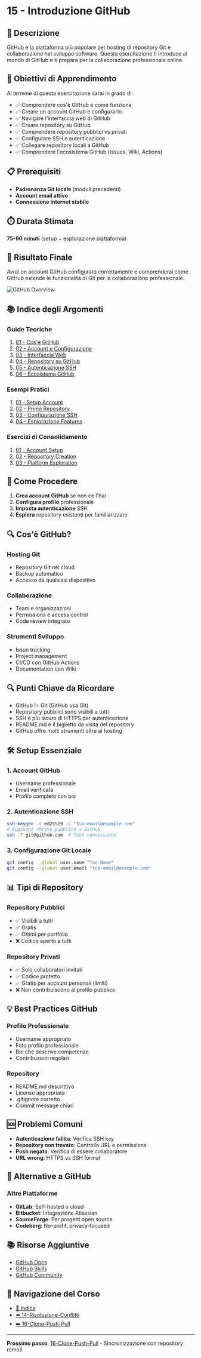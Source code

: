 # 15 - Introduzione GitHub

## 📖 Descrizione

GitHub è la piattaforma più popolare per hosting di repository Git e collaborazione nel sviluppo software. Questa esercitazione ti introduce al mondo di GitHub e ti prepara per la collaborazione professionale online.

## 🎯 Obiettivi di Apprendimento

Al termine di questa esercitazione sarai in grado di:

- ✅ Comprendere cos'è GitHub e come funziona
- ✅ Creare un account GitHub e configurarlo
- ✅ Navigare l'interfaccia web di GitHub
- ✅ Creare repository su GitHub
- ✅ Comprendere repository pubblici vs privati
- ✅ Configurare SSH e autenticazione
- ✅ Collegare repository locali a GitHub
- ✅ Comprendere l'ecosistema GitHub (Issues, Wiki, Actions)

## 📋 Prerequisiti

- **Padronanza Git locale** (moduli precedenti)
- **Account email attivo**
- **Connessione internet stabile**

## ⏱️ Durata Stimata

**75-90 minuti** (setup + esplorazione piattaforma)

## 🎯 Risultato Finale

Avrai un account GitHub configurato correttamente e comprenderai come GitHub estende le funzionalità di Git per la collaborazione professionale.

![GitHub Overview](./esempi/immagini/github-overview.png)

## 📚 Indice degli Argomenti

### Guide Teoriche
1. [01 - Cos'è GitHub](./guide/01-cos-e-github.md)
2. [02 - Account e Configurazione](./guide/02-account-configurazione.md)
3. [03 - Interfaccia Web](./guide/03-interfaccia-web.md)
4. [04 - Repository su GitHub](./guide/04-repository-github.md)
5. [05 - Autenticazione SSH](./guide/05-autenticazione-ssh.md)
6. [06 - Ecosistema GitHub](./guide/06-ecosistema-github.md)

### Esempi Pratici
1. [01 - Setup Account](./esempi/01-setup-account.md)
2. [02 - Primo Repository](./esempi/02-primo-repository.md)
3. [03 - Configurazione SSH](./esempi/03-configurazione-ssh.md)
4. [04 - Esplorazione Features](./esempi/04-esplorazione-features.md)

### Esercizi di Consolidamento
1. [01 - Account Setup](./esercizi/01-account-setup.md)
2. [02 - Repository Creation](./esercizi/02-repository-creation.md)
3. [03 - Platform Exploration](./esercizi/03-platform-exploration.md)

## 🚀 Come Procedere

1. **Crea account GitHub** se non ce l'hai
2. **Configura profilo** professionale
3. **Imposta autenticazione** SSH
4. **Esplora** repository esistenti per familiarizzare

## 🔍 Cos'è GitHub?

### Hosting Git
- Repository Git nel cloud
- Backup automatico
- Accesso da qualsiasi dispositivo

### Collaborazione
- Team e organizzazioni
- Permissions e access control
- Code review integrato

### Strumenti Sviluppo
- Issue tracking
- Project management
- CI/CD con GitHub Actions
- Documentation con Wiki

## 🔍 Punti Chiave da Ricordare

- GitHub != Git (GitHub usa Git)
- Repository pubblici sono visibili a tutti
- SSH è più sicuro di HTTPS per autenticazione
- README.md è il biglietto da visita del repository
- GitHub offre molti strumenti oltre al hosting

## 🛠️ Setup Essenziale

### 1. **Account GitHub**
- Username professionale
- Email verificata
- Profilo completo con bio

### 2. **Autenticazione SSH**
```bash
ssh-keygen -t ed25519 -C "tua-email@example.com"
# Aggiungi chiave pubblica a GitHub
ssh -T git@github.com  # Test connessione
```

### 3. **Configurazione Git Locale**
```bash
git config --global user.name "Tuo Nome"
git config --global user.email "tua-email@example.com"
```

## 📊 Tipi di Repository

### Repository Pubblici
- ✅ Visibili a tutti
- ✅ Gratis
- ✅ Ottimi per portfolio
- ❌ Codice aperto a tutti

### Repository Privati
- ✅ Solo collaboratori invitati
- ✅ Codice protetto
- ✅ Gratis per account personali (limiti)
- ❌ Non contribuiscono al profilo pubblico

## 💡 Best Practices GitHub

### Profilo Professionale
- Username appropriato
- Foto profilo professionale
- Bio che descrive competenze
- Contribuzioni regolari

### Repository
- README.md descrittivo
- License appropriata
- .gitignore corretto
- Commit message chiari

## 🆘 Problemi Comuni

- **Autenticazione fallita**: Verifica SSH key
- **Repository non trovato**: Controlla URL e permissions
- **Push negato**: Verifica di essere collaboratore
- **URL wrong**: HTTPS vs SSH format

## 🔗 Alternative a GitHub

### Altre Piattaforme
- **GitLab**: Self-hosted o cloud
- **Bitbucket**: Integrazione Atlassian
- **SourceForge**: Per progetti open source
- **Codeberg**: No-profit, privacy-focused

## 📚 Risorse Aggiuntive

- [GitHub Docs](https://docs.github.com/)
- [GitHub Skills](https://skills.github.com/)
- [GitHub Community](https://github.community/)

## 🔄 Navigazione del Corso

- [📑 Indice](../README.md)
- [⬅️ 14-Risoluzione-Conflitti](../14-Risoluzione-Conflitti/README.md)
- [➡️ 16-Clone-Push-Pull](../16-Clone-Push-Pull/README.md)

---

**Prossimo passo**: [16-Clone-Push-Pull](../16-Clone-Push-Pull/README.md) - Sincronizzazione con repository remoti
